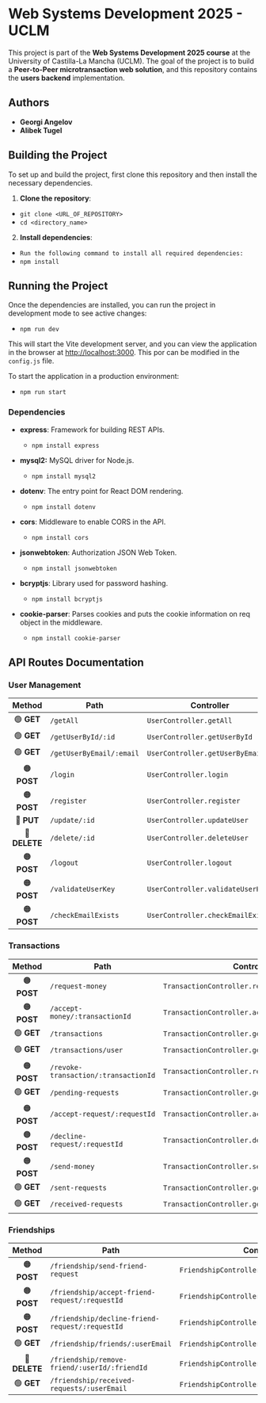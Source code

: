 # Web Systems Development 2025 - UCLM

This project is part of the **Web Systems Development 2025 course** at the University of Castilla-La Mancha (UCLM). The goal of the project is to build a **Peer-to-Peer microtransaction web solution**, and this repository contains the **users backend** implementation.

## Authors

- **Georgi Angelov**
- **Alibek Tugel**


## Building the Project
To set up and build the project, first clone this repository and then install the necessary dependencies.

1. **Clone the repository**:
  - `git clone <URL_OF_REPOSITORY>`
  - `cd <directory_name>`

2. **Install dependencies**:  
  - `Run the following command to install all required dependencies:`
  - `npm install`

## Running the Project

Once the dependencies are installed, you can run the project in development mode to see active changes:
  - `npm run dev`

This will start the Vite development server, and you can view the application in the browser at [http://localhost:3000](http://localhost:3000).
This por can be modified in the `config.js` file.

To start the application in a production environment:
  - `npm run start`


### Dependencies

- **express**: Framework for building REST APIs.
  - `npm install express`

- **mysql2:** MySQL driver for Node.js.
  - `npm install mysql2`

- **dotenv**: The entry point for React DOM rendering.
  - `npm install dotenv`

- **cors**: Middleware to enable CORS in the API.
  - `npm install cors`

- **jsonwebtoken**: Authorization JSON Web Token.
  - `npm install jsonwebtoken`

- **bcryptjs**: Library used for password hashing.
  - `npm install bcryptjs` 
  
- **cookie-parser**: Parses cookies and puts the cookie information on req object in the middleware.
  - `npm install cookie-parser` 


## API Routes Documentation 

### User Management

| Method | Path | Controller |
|:------:|------|------------|
| 🟢 **GET** | `/getAll` | `UserController.getAll` |
| 🟢 **GET** | `/getUserById/:id` | `UserController.getUserById` |
| 🟢 **GET** | `/getUserByEmail/:email` | `UserController.getUserByEmail` |
| 🟠 **POST** | `/login` | `UserController.login` |
| 🟠 **POST** | `/register` | `UserController.register` |
| 🔵 **PUT** | `/update/:id` | `UserController.updateUser` |
| 🔴 **DELETE** | `/delete/:id` | `UserController.deleteUser` |
| 🟠 **POST** | `/logout` | `UserController.logout` |
| 🟠 **POST** | `/validateUserKey` | `UserController.validateUserKey` |
| 🟠 **POST** | `/checkEmailExists` | `UserController.checkEmailExists` |

### Transactions

| Method | Path | Controller |
|:------:|------|------------|
| 🟠 **POST** | `/request-money` | `TransactionController.requestMoney` |
| 🟠 **POST** | `/accept-money/:transactionId` | `TransactionController.acceptMoneyRequest` |
| 🟢 **GET** | `/transactions` | `TransactionController.getAllTransactions` |
| 🟢 **GET** | `/transactions/user` | `TransactionController.getTransactionsByEmail` |
| 🟠 **POST** | `/revoke-transaction/:transactionId` | `TransactionController.revokeTransaction` |
| 🟢 **GET** | `/pending-requests` | `TransactionController.getPendingRequests` |
| 🟠 **POST** | `/accept-request/:requestId` | `TransactionController.acceptRequest` |
| 🟠 **POST** | `/decline-request/:requestId` | `TransactionController.declineRequest` |
| 🟠 **POST** | `/send-money` | `TransactionController.sendMoney` |
| 🟢 **GET** | `/sent-requests` | `TransactionController.getSentRequests` |
| 🟢 **GET** | `/received-requests` | `TransactionController.getReceivedRequests` |

### Friendships

| Method | Path | Controller |
|:------:|------|------------|
| 🟠 **POST** | `/friendship/send-friend-request` | `FriendshipController.sendFriendRequest` |
| 🟠 **POST** | `/friendship/accept-friend-request/:requestId` | `FriendshipController.acceptFriendRequest` |
| 🟠 **POST** | `/friendship/decline-friend-request/:requestId` | `FriendshipController.declineFriendRequest` |
| 🟢 **GET** | `/friendship/friends/:userEmail` | `FriendshipController.getFriends` |
| 🔴 **DELETE** | `/friendship/remove-friend/:userId/:friendId` | `FriendshipController.removeFriend` |
| 🟢 **GET** | `/friendship/received-requests/:userEmail` | `FriendshipController.getReceivedRequests` |